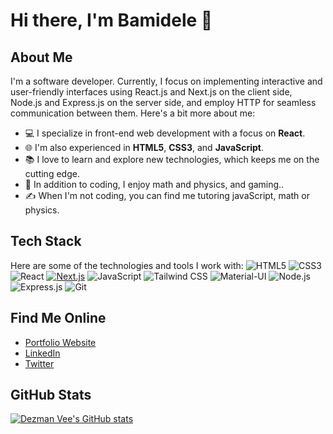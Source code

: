 # Hi there, I'm Bamidele 👋

## About Me

I'm a software developer. Currently, I focus on implementing interactive and user-friendly interfaces using React.js and Next.js on the client side, Node.js and Express.js on the server side, and employ HTTP for seamless communication between them. Here's a bit more about me:

- 💻 I specialize in front-end web development with a focus on **React**.
- 🌐 I'm also experienced in **HTML5**, **CSS3**, and **JavaScript**.
- 📚 I love to learn and explore new technologies, which keeps me on the cutting edge.
- 🎨 In addition to coding, I enjoy math and physics, and gaming..
- ✍️ When I'm not coding, you can find me tutoring javaScript, math or physics.

## Tech Stack

Here are some of the technologies and tools I work with:
![HTML5](https://img.shields.io/badge/-HTML5-E34F26?logo=html5&logoColor=white&style=for-the-badge)
![CSS3](https://img.shields.io/badge/-CSS3-1572B6?logo=css3&logoColor=white&style=for-the-badge)
![React](https://img.shields.io/badge/-React-61DAFB?logo=react&logoColor=white&style=for-the-badge)
[![Next.js](https://img.shields.io/badge/-Next.js-000000?logo=next.js&logoColor=white&style=for-the-badge)](https://nextjs.org/)
![JavaScript](https://img.shields.io/badge/-JavaScript-F7DF1E?logo=javascript&logoColor=black&style=for-the-badge)
![Tailwind CSS](https://img.shields.io/badge/-Tailwind_CSS-8B5CF6?logo=tailwind-css&logoColor=white&style=for-the-badge)
![Material-UI](https://img.shields.io/badge/-Material_UI-1976D2?logo=material-ui&logoColor=white&style=for-the-badge)
![Node.js](https://img.shields.io/badge/-Node.js-339933?logo=node.js&logoColor=white&style=for-the-badge)
![Express.js](https://img.shields.io/badge/-Express.js-001F3F?logo=express&logoColor=white&style=for-the-badge)
![Git](https://img.shields.io/badge/-Git-F05032?logo=git&logoColor=white&style=for-the-badge)


## Find Me Online

- [Portfolio Website](https://dezmanvee.netlify.app/)
- [LinkedIn](https://www.linkedin.com/in/dezmanvee)
- [Twitter](https://twitter.com/dezmanvee)

## GitHub Stats

[![Dezman Vee's GitHub stats](https://github-readme-stats.vercel.app/api?username=dezmanvee&show_icons=true&theme=radical)](https://github.com/anuraghazra/github-readme-stats)
